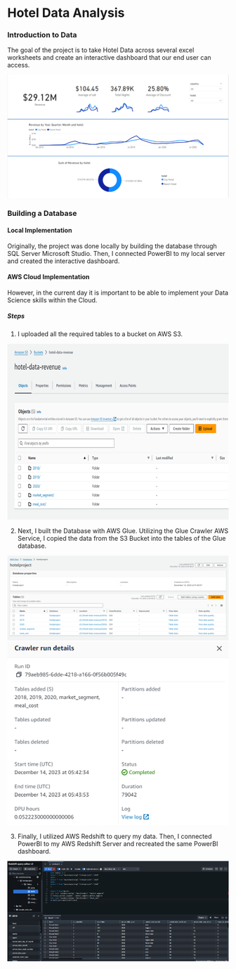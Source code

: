 # Hotel Data Analysis

### Introduction to Data

The goal of the project is to take Hotel Data across several excel worksheets and create an interactive dashboard that our end user can access.

<img src="./Images/PowerBI.PNG">

### Building a Database

#### Local Implementation

Originally, the project was done locally by building the database through SQL Server Microsoft Studio. Then, I connected PowerBI to my local server and created the interactive dashboard.

#### AWS Cloud Implementation

However, in the current day it is important to be able to implement your Data Science skills within the Cloud. 

##### Steps

1. I uploaded all the required tables to a bucket on AWS S3.

<img src="./Images/S3.PNG" width="800" height ="400">

2. Next, I built the Database with AWS Glue. Utilizing the Glue Crawler AWS Service, I copied the data from the S3 Bucket into the tables of the Glue database.

<img src="./Images/Glue.PNG">
<img src="./Images/Crawler.PNG">

3. Finally, I utilized AWS Redshift to query my data. Then, I connected PowerBI to my AWS Redshift Server and recreated the same PowerBI dashboard.

<img src="./Images/Redshift.PNG">   
